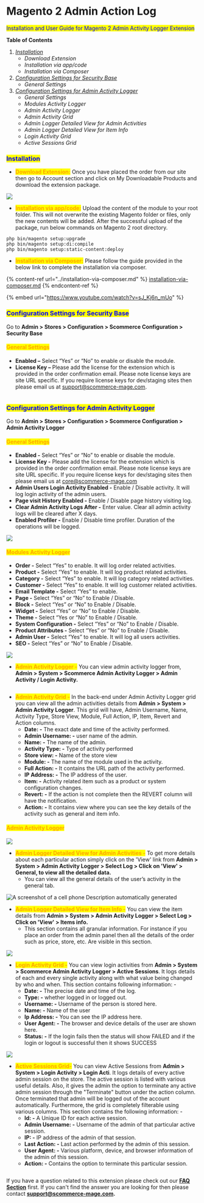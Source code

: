 # Magento 2 Admin Action Log

<mark style="color:blue;">Installation and User Guide for Magento 2 Admin Activity Logger Extension</mark>

**Table of Contents**

1. [_Installation_ ](magento-2-admin-action-log.md#bookmark0)
   * _Download Extension_
   * _Installation via app/code_&#x20;
   * _Installation via Composer_
2. [_Configuration Settings for_ ](magento-2-admin-action-log.md#\_bookmark3)[_Security Base_](magento-2-admin-action-log.md#toc\_250003)
   * _General Settings_&#x20;
3. [_Configuration Settings for Admin Activity Logger_ ](magento-2-admin-action-log.md#bookmark3)
   * _General Settings_&#x20;
   * _Modules Activity Logger_&#x20;
   * _Admin Activity Logger_&#x20;
   * _Admin Activity Grid_&#x20;
   * _Admin Logger Detailed View for Admin Activities_&#x20;
   * _Admin Logger Detailed View for Item Info_
   * _Login Activity Grid_&#x20;
   * _Active Sessions Grid_

### <mark style="color:blue;">Installation</mark> <a href="#bookmark0" id="bookmark0"></a>

* <mark style="color:orange;">**Download Extension:**</mark> Once you have placed the order from our site then go to Account section and click on My Downloadable Products and download the extension package.

![](../../.gitbook/assets/Download.png)

* <mark style="color:orange;">**Installation via app/code:**</mark> Upload the content of the module to your root folder. This will not overwrite the existing Magento folder or files, only the new contents will be added. After the successful upload of the package, run below commands on Magento 2 root directory.

```
php bin/magento setup:upgrade
php bin/magento setup:di:compile
php bin/magento setup:static-content:deploy
```

* <mark style="color:orange;">**Installation via Composer:**</mark> Please follow the guide provided in the below link to complete the installation via composer.

{% content-ref url="../installation-via-composer.md" %}
[installation-via-composer.md](../installation-via-composer.md)
{% endcontent-ref %}

{% embed url="https://www.youtube.com/watch?v=sJ_Kj6n_mUo" %}

### <mark style="color:blue;">Configuration Settings for Security Base</mark> <a href="#toc_250003" id="toc_250003"></a>

Go to **Admin > Stores > Configuration > Scommerce Configuration > Security Base**

#### <mark style="color:orange;">General Settings</mark> <a href="#toc_250002" id="toc_250002"></a>

* **Enabled –** Select “Yes” or “No” to enable or disable the module.
* **License Key –** Please add the license for the extension which is provided in the order confirmation email. Please note license keys are site URL specific. If you require license keys for dev/staging sites then please email us at [support@scommerce-mage.com](mailto:support@scommerce-mage.com).

<figure><img src="../../.gitbook/assets/image (115).png" alt=""><figcaption></figcaption></figure>

### <mark style="color:blue;">Configuration Settings for Admin Activity Logger</mark> <a href="#bookmark3" id="bookmark3"></a>

Go to **Admin > Stores > Configuration > Scommerce Configuration > Admin Activity Logger**

#### <mark style="color:orange;">General Settings</mark> <a href="#bookmark4" id="bookmark4"></a>

* **Enabled -** Select “Yes” or “No” to enable or disable the module.
* **License Key -** Please add the license for the extension which is provided in the order confirmation email. Please note license keys are site URL specific. If you require license keys for dev/staging sites then please email us at [core@scommerce-mage.com](mailto:core@scommerce-mage.com)
* **Admin Users Login Activity Enabled -** Enable / Disable activity. It will log login activity of the admin users.
* **Page visit History Enabled -** Enable / Disable page history visiting log.
* **Clear Admin Activity Logs After -** Enter value. Clear all admin activity logs will be cleared after X days.
* **Enabled Profiler -** Enable / Disable time profiler. Duration of the operations will be logged.

![](../../.gitbook/assets/activity\_general.jpg)

#### <mark style="color:orange;">Modules Activity Logger</mark> <a href="#bookmark5" id="bookmark5"></a>

* **Order -** Select “Yes” to enable. It will log order related activities.
* **Product -** Select “Yes” to enable. It will log product related activities.
* **Category -** Select “Yes” to enable. It will log category related activities.
* **Customer -** Select “Yes” to enable. It will log customer related activities.
* **Email Template -** Select “Yes” to enable.
* **Page -** Select “Yes” or “No” to Enable / Disable.
* **Block -** Select “Yes” or “No” to Enable / Disable.
* **Widget -** Select “Yes” or “No” to Enable / Disable.
* **Theme -** Select “Yes or “No” to Enable / Disable.
* **System Configuration -** Select “Yes” or “No” to Enable / Disable.
* **Product Attributes -** Select “Yes” or “No” to Enable / Disable.
* **Admin User -** Select “Yes” to enable. It will log all users activities.
* **SEO -** Select “Yes” or “No” to Enable / Disable.

![](<../../.gitbook/assets/8 (37)>)

* <mark style="color:orange;">**Admin Activity Logger -**</mark> You can view admin activity logger from, **Admin > System > Scommerce Admin Activity Logger > Admin Activity / Login Activity.**

<figure><img src="../../.gitbook/assets/Screen Shot 2024-01-08 at 13.50.45.png" alt=""><figcaption></figcaption></figure>

* <mark style="color:orange;">**Admin Activity Grid -**</mark> In the back-end under Admin Activity Logger grid you can view all the admin activities details from **Admin > System > Admin Activity Logger**. This grid will have, Admin Username, Name, Activity Type, Store View, Module, Full Action, IP, Item, Revert and Action columns.
  * **Date: -** The exact date and time of the activity performed.
  * **Admin Username: -** user name of the admin.
  * **Name: -** The name of the admin.
  * **Activity Type: -** Type of activity performed
  * **Store view: -** Name of the store view
  * **Module: -** The name of the module used in the activity.
  * **Full Action: -** It contains the URL path of the activity performed.
  * **IP Address: -** The IP address of the user.
  * **Item: -** Activity related item such as a product or system configuration changes.
  * **Revert: -** If the action is not complete then the REVERT column will have the notification.
  * **Action: -** It contains view where you can see the key details of the activity such as general and item info.

#### <mark style="color:orange;">Admin Activity Logger</mark>

![](../../.gitbook/assets/adminactivitylogger.jpg)

* <mark style="color:orange;">**Admin Logger Detailed View for Admin Activities -**</mark> To get more details about each particular action simply click on the 'View' link from **Admin > System > Admin Activity Logger > Select Log > Click on 'View' > General, to view all the detailed data.**
  * You can view all the general details of the user’s activity in the general tab.

![A screenshot of a cell phone  Description automatically generated](<../../.gitbook/assets/11 (16)>)

* <mark style="color:orange;">**Admin Logger Detailed View for Item Info -**</mark> You can view the item details from **Admin > System > Admin Activity Logger > Select Log > Click on 'View' > Items info.**
  * This section contains all granular information. For instance if you place an order from the admin panel then all the details of the order such as price, store, etc. Are visible in this section.

![](../../.gitbook/assets/activity\_details.jpg)

* <mark style="color:orange;">**Login Activity Grid -**</mark> You can view login activities from **Admin > System > Scommerce Admin Activity Logger > Active Sessions**. It logs details of each and every single activity along with what value being changed by who and when. This section contains following information: -
  * **Date: -** The precise date and time of the log.
  * **Type: -** whether logged in or logged out.
  * **Username: -** Username of the person is stored here.
  * **Name: -** Name of the user
  * **Ip Address: -** You can see the IP address here.
  * **User Agent: -** The browser and device details of the user are shown here.
  * **Status: -** If the login fails then the status will show FAILED and if the login or logout is successful then it shows SUCCESS

![](../../.gitbook/assets/loginactivity\_logger.jpg)

* <mark style="color:orange;">**Active Sessions Grid-**</mark> You can view Active Sessions from **Admin > System > Login Activity > Login Acti**. It logs details of every active admin session on the store. The active session is listed with various useful details. Also, it gives the admin the option to terminate any active admin session through the "Terminate" button under the action column. Once terminated that admin will be logged out of the account automatically.  Furthermore, the grid is completely filterable using various columns. This section contains the following information: -
  * **Id: -** A Unique ID for each active session.
  * **Admin Username: -** Username of the admin of that particular active session.
  * **IP: -** IP address of the admin of that session.
  * **Last Action: -** Last action performed by the admin of this session.
  * **User Agent: -** Various platform, device, and browser information of the admin of this session.
  * **Action: -** Contains the option to terminate this particular session.

<figure><img src="../../.gitbook/assets/Screen Shot 2024-01-08 at 13.53.45.png" alt=""><figcaption></figcaption></figure>

If you have a question related to this extension please check out our [**FAQ Section**](https://www.scommerce-mage.com/magento-2-admin-action-log.html#faq) first. If you can't find the answer you are looking for then please contact [**support@scommerce-mage.com**](mailto:core@scommerce-mage.com)**.**
